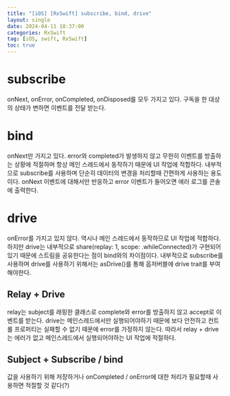 ```yaml
---
title: "[iOS] [RxSwift] subscribe, bind, drive"
layout: single
date: 2024-04-11 18:37:00
categories: RxSwift
tag: [iOS, swift, RxSwift]
toc: true
---
```


# subscribe
onNext, onError, onCompleted, onDisposed를 모두 가지고 있다. 구독을 한 대상의 상태가 변하면 이벤트를 전달 받는다.

# bind
onNext만 가지고 있다. error와 completed가 발생하지 않고 무한히 이벤트를 방출하는 상황에 적절하며 항상 메인 스레드에서 동작하기 때문에 UI 작업에 적합하다. 내부적으로 subscribe를 사용하며 단순히 데이터의 변경을 처리할때 간편하게 사용하는 용도이다. onNext 이벤트에 대해서만 반응하고 error 이벤트가 들어오면 에러 로그를 콘솔에 출력한다.

# drive
onError를 가지고 있지 않다. 역시나 메인 스레드에서 동작하므로 UI 작업에 적합하다.  하지만 drive는 내부적으로 share(replay: 1, scope: .whileConnected)가 구현되어 있기 때문에 스트림을 공유한다는 점이 bind와의 차이점이다. 내부적으로 subscribe를 사용하며 drive를 사용하기 위해서는 asDrive()를 통해 옵저버블에 drive trait를 부여해야한다.

## Relay + Drive
relay는 subject를 래핑한 클래스로 complete와 error를 방출하지 않고 accept로 이벤트를 받는다. drive는 메인스레드에서만 실행되어야하기 때문에 보다 안전하고 컨트롤 프로퍼티는 실패할 수 없기 때문에 error를 가정하지 않는다. 따라서 relay + drive 는 에러가 없고 메인스레드에서 실행되어야하는 UI 작업에 적절하다.

## Subject + Subscribe / bind
값을 사용하기 위해 저장하거나 onCompleted / onError에 대한 처리가 필요할때 사용하면 적절할 것 같다(?)